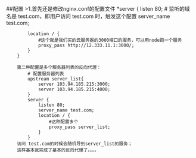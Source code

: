 ##配置
    >1.首先还是修改nginx.conf的配置文件
        *server {
            listen 80;
            # 监听的域名是 test.com，即用户访问 test.com 时，触发这个配置
            server_name test.com;

            location / {
                #这个就是我们买的云服务器的3000端口的服务，可以用node跑一个服务
                proxy_pass http://12.333.11.1:3000/;
            }
        }

        第二种配置是多个服务器列表的反向代理：
            # 配置服务器列表
            upstream server_list{
                server 103.94.185.215:3000;
                server 103.94.185.215:4000;
            }
            server {
                listen 80;
                server_name test.com;
                location / {
                    #这种配置多个
                    proxy_pass server_list;
                }
            }
        访问 test.com的时候会随机导到server_list的服务；
        这样基本就完成了基本的反向代理了。。。。